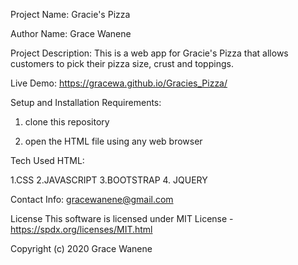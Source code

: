 Project Name:
Gracie's Pizza

Author Name:
Grace Wanene

Project Description:
This is a web app for Gracie's Pizza that allows customers to pick their pizza size, crust and toppings.

Live Demo:
https://gracewa.github.io/Gracies_Pizza/

Setup and Installation Requirements: 

1. clone this repository

2. open the HTML file using any web browser

Tech Used HTML:

1.CSS
2.JAVASCRIPT
3.BOOTSTRAP
4. JQUERY

Contact Info: gracewanene@gmail.com

License This software is licensed under MIT License - https://spdx.org/licenses/MIT.html

Copyright (c) 2020 Grace Wanene
